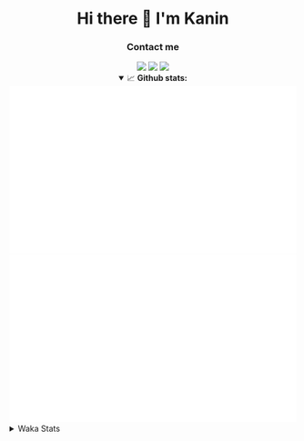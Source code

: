 <div align="center">
 <h1>Hi there 👋 I'm Kanin</h1>
 <h3>Contact me</h3>
 <a href="mailto:im@kanin.dev"><img src="https://img.shields.io/badge/gmail-%23D14836.svg?&style=for-the-badge&logo=gmail&logoColor=white"/></a>
 <a href="https://twitter.com/KaninDev"><img src="https://img.shields.io/badge/twitter-%231DA1F2.svg?&style=for-the-badge&logo=twitter&logoColor=white"/></a>
 <a href="https://www.linkedin.com/in/KaninDev"><img src="https://img.shields.io/badge/linkedin-%230077B5.svg?&style=for-the-badge&logo=linkedin&logoColor=white"/></a>
<details open>
  <summary>📈 <b>Github stats:</b></summary>
  <img src="https://github.com/Kanin/Kanin/blob/master/scripts/GitHubStats/generated/overview.svg"/>
  <img src="https://github.com/Kanin/Kanin/blob/master/scripts/GitHubStats/generated/languages.svg"/>
</details>
</div>

<details>
 <summary>Waka Stats</summary>

<!--START_SECTION:waka-->
![Profile Views](http://img.shields.io/badge/Profile%20Views-24-blue)

![Lines of code](https://img.shields.io/badge/From%20Hello%20World%20I%27ve%20Written-1.0%20million%20lines%20of%20code-blue)

**🐱 My Github Data** 

> 🏆 384 Contributions in the Year 2020
 > 
> 📦 11.5 kB Used in Github's Storage 
 > 
> 🚫 Not Opted to Hire
 > 
> 📜 7 Public Repositories
 > 
> 🔑 3 Private Repositories 

**I'm an Early 🐤** 

```text
🌞 Morning    88 commits     ██████░░░░░░░░░░░░░░░░░░░   24.65% 
🌆 Daytime    124 commits    ████████░░░░░░░░░░░░░░░░░   34.73% 
🌃 Evening    81 commits     █████░░░░░░░░░░░░░░░░░░░░   22.69% 
🌙 Night      64 commits     ████░░░░░░░░░░░░░░░░░░░░░   17.93%

```
📅 **I'm Most Productive on Sunday** 

```text
Monday       65 commits     ████░░░░░░░░░░░░░░░░░░░░░   18.21% 
Tuesday      44 commits     ███░░░░░░░░░░░░░░░░░░░░░░   12.32% 
Wednesday    52 commits     ███░░░░░░░░░░░░░░░░░░░░░░   14.57% 
Thursday     35 commits     ██░░░░░░░░░░░░░░░░░░░░░░░   9.8% 
Friday       43 commits     ███░░░░░░░░░░░░░░░░░░░░░░   12.04% 
Saturday     43 commits     ███░░░░░░░░░░░░░░░░░░░░░░   12.04% 
Sunday       75 commits     █████░░░░░░░░░░░░░░░░░░░░   21.01%

```


📊 **This Week I Spent My Time On** 

```text
⌚︎ Time Zone: America/New_York

💬 Programming Languages: 
HTML                     2 hrs 19 mins       ██████████████░░░░░░░░░░░   59.2% 
Python                   45 mins             ████░░░░░░░░░░░░░░░░░░░░░   19.37% 
CSS                      31 mins             ███░░░░░░░░░░░░░░░░░░░░░░   13.29% 
JavaScript               7 mins              ░░░░░░░░░░░░░░░░░░░░░░░░░   3.08% 
virtualenv               6 mins              ░░░░░░░░░░░░░░░░░░░░░░░░░   2.87%

🔥 Editors: 
PyCharm                  3 hrs 55 mins       █████████████████████████   100.0%

🐱‍💻 Projects: 
Naila.bot                3 hrs 55 mins       █████████████████████████   100.0%

💻 Operating System: 
Linux                    3 hrs 55 mins       █████████████████████████   100.0%

```

**I Mostly Code in Python** 

```text
Python                   17 repos            ███████████████████░░░░░░   77.27% 
JavaScript               2 repos             ██░░░░░░░░░░░░░░░░░░░░░░░   9.09% 
Kotlin                   1 repo              █░░░░░░░░░░░░░░░░░░░░░░░░   4.55% 
HTML                     1 repo              █░░░░░░░░░░░░░░░░░░░░░░░░   4.55% 
Java                     1 repo              █░░░░░░░░░░░░░░░░░░░░░░░░   4.55%

```


**Timeline**

![Chart not found](https://raw.githubusercontent.com/Kanin/Kanin/master/charts/bar_graph.png) 


<!--END_SECTION:waka-->
</details>
